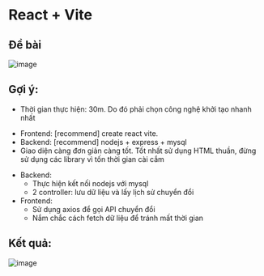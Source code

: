 # React + Vite

## Đề bài

![image](https://github.com/user-attachments/assets/a6261c6f-e764-42bc-ab03-65efafe7ee5a)


## Gợi ý:

- Thời gian thực hiện: 30m. Do đó phải chọn công nghệ khởi tạo nhanh nhất
+ Frontend: [recommend] create react vite.
+ Backend: [recommend] nodejs + express + mysql
+ Giao diện càng đơn giản càng tốt. Tốt nhất sử dụng HTML thuần, đừng sử dụng các library vì tốn thời gian cài cắm
- Backend:
  + Thực hiện kết nối nodejs với mysql
  + 2 controller: lưu dữ liệu và lấy lịch sử chuyển đổi
- Frontend:
  + Sử dụng axios để gọi API chuyển đổi
  + Nắm chắc cách fetch dữ liệu để tránh mất thời gian 

## Kết quả:

![image](https://github.com/user-attachments/assets/3854c266-3bad-4425-bc36-668d79d446f5)
